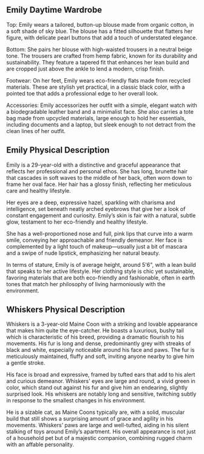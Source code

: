 
## Emily Daytime Wardrobe

Top: Emily wears a tailored, button-up blouse made from organic cotton, in a soft shade of sky blue. The blouse has a fitted silhouette that flatters her figure, with delicate pearl buttons that add a touch of understated elegance.

Bottom: She pairs her blouse with high-waisted trousers in a neutral beige tone. The trousers are crafted from hemp fabric, known for its durability and sustainability. They feature a tapered fit that enhances her lean build and are cropped just above the ankle to lend a modern, crisp finish.

Footwear: On her feet, Emily wears eco-friendly flats made from recycled materials. These are stylish yet practical, in a classic black color, with a pointed toe that adds a professional edge to her overall look.

Accessories: Emily accessorizes her outfit with a simple, elegant watch with a biodegradable leather band and a minimalist face. She also carries a tote bag made from upcycled materials, large enough to hold her essentials, including documents and a laptop, but sleek enough to not detract from the clean lines of her outfit.

## Emily Physical Description

Emily is a 29-year-old with a distinctive and graceful appearance that reflects her professional and personal ethos. She has long, brunette hair that cascades in soft waves to the middle of her back, often worn down to frame her oval face. Her hair has a glossy finish, reflecting her meticulous care and healthy lifestyle.

Her eyes are a deep, expressive hazel, sparkling with charisma and intelligence, set beneath neatly arched eyebrows that give her a look of constant engagement and curiosity. Emily’s skin is fair with a natural, subtle glow, testament to her eco-friendly and healthy lifestyle.

She has a well-proportioned nose and full, pink lips that curve into a warm smile, conveying her approachable and friendly demeanor. Her face is complemented by a light touch of makeup—usually just a bit of mascara and a swipe of nude lipstick, emphasizing her natural beauty.

In terms of stature, Emily is of average height, around 5'6", with a lean build that speaks to her active lifestyle. Her clothing style is chic yet sustainable, favoring materials that are both eco-friendly and fashionable, often in earth tones that match her philosophy of living harmoniously with the environment.

## Whiskers Physical Description

Whiskers is a 3-year-old Maine Coon with a striking and lovable appearance that makes him quite the eye-catcher. He boasts a luxurious, bushy tail which is characteristic of his breed, providing a dramatic flourish to his movements. His fur is long and dense, predominantly grey with streaks of black and white, especially noticeable around his face and paws. The fur is meticulously maintained, fluffy and soft, inviting anyone nearby to give him a gentle stroke.

His face is broad and expressive, framed by tufted ears that add to his alert and curious demeanor. Whiskers' eyes are large and round, a vivid green in color, which stand out against his fur and give him an endearing, slightly surprised look. His whiskers are notably long and sensitive, twitching subtly in response to the smallest changes in his environment.

He is a sizable cat, as Maine Coons typically are, with a solid, muscular build that still shows a surprising amount of grace and agility in his movements. Whiskers’ paws are large and well-tufted, aiding in his silent stalking of toys around Emily’s apartment. His overall appearance is not just of a household pet but of a majestic companion, combining rugged charm with an affable personality.


